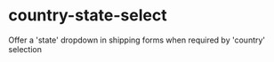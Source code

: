 country-state-select
====================

Offer a 'state' dropdown in shipping forms when required by 'country' selection 
